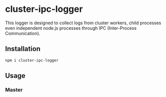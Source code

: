 # cluster-ipc-logger
 This logger is designed to collect logs from cluster workers, child processes even independent node.js processes through IPC (Inter-Process Communication).


## Installation
```sh
npm i cluster-ipc-logger
```

## Usage
### Master
```js

```